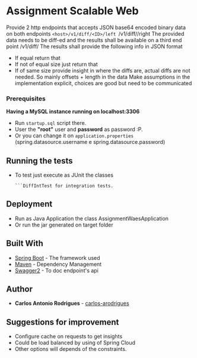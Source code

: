 # Assignment Scalable Web

Provide 2 http endpoints that accepts JSON base64 encoded binary data on both endpoints 
	```<host>/v1/diff/<ID>/left
	```<host>/v1/diff/<ID>/right
The provided data needs to be diff-ed and the results shall be available on a third end point <host>/v1/diff/<ID>
The results shall provide the following info in JSON format
- If equal return that
- If not of equal size just return that
- If of same size provide insight in where the diffs are, actual diffs are not needed.
	So mainly offsets + length in the data
Make assumptions in the implementation explicit, choices are good but need to be communicated


### Prerequisites

**Having a MySQL instance running on localhost:3306**

* Run `startup.sql` script there. 
* User the **"root"** user and **password** as password :P.
* Or you can change it on `application.properties` (spring.datasource.username e spring.datasource.password)


## Running the tests

* To test just execute as JUnit the classes 
	```DiffUnitTest for rule tests.
	```DiffIntTest for integration tests.

## Deployment

* Run as Java Application the class AssignmentWaesApplication
* Or run the jar generated on target folder

## Built With

* [Spring Boot](https://spring.io/docs) - The framework used
* [Maven](https://maven.apache.org/) - Dependency Management
* [Swagger2](https://swagger.io/docs/) - To doc endpoint's api

## Author

* **Carlos Antonio Rodrigues** - [carlos-arodrigues](https://github.com/carlos-arodrigues)

## Suggestions for improvement

* Configure cache on requests to get insights
* Could be load balanced by using of Spring Cloud
* Other options will depends of the constraints.

